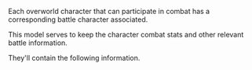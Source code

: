 Each overworld character that can participate in combat has a corresponding battle character associated.

This model serves to keep the character combat stats and other relevant battle information.

They'll contain the following information.